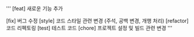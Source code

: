 '''
[feat] 새로운 기능 추가

[fix] 버그 수정
[style] 코드 스타일 관련 변경 (주석, 공백 변경, 개행 처리)
[refactor] 코드 리펙토링
[test] 테스트 코드
[chore] 프로젝트 설정 및 빌드 관련 변경
'''
